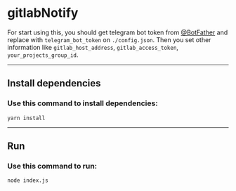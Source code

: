 # gitlabNotify

For start using this, you should get telegram bot token from [@BotFather](https://t.me/BotFather) and replace with `telegram_bot_token` on `./config.json`. Then you set other information like `gitlab_host_address`, `gitlab_access_token`, `your_projects_group_id`. 

---
## Install dependencies
### Use this command to install dependencies:
    yarn install
---
## Run
### Use this command to run:
    node index.js
